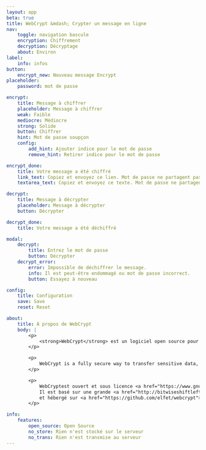 ```yaml
---
layout: app
beta: true
title: WebCrypt &mdash; Crypter un message en ligne
nav:
    toggle: navigation bascule
    encryption: Chiffrement
    decryption: Décryptage
    about: Environ
label:
    info: infos
button:
    encrypt_new: Nouveau message Encrypt
placeholder:
    password: mot de passe

encrypt:
    title: Message à chiffrer
    placeholder: Message à chiffrer
    weak: Faible
    mediocre: Médiocre
    strong: Solide
    button: Chiffrer
    hint: Mot de passe soupçon
    config:
        add_hint: Ajouter indice pour le mot de passe
        remove_hint: Retirer indice pour le mot de passe

encrypt_done:
    title: Votre message a été chiffré
    link_text: Copiez et envoyez ce lien. Mot de passe ne partagent pas le même canal que le lien.
    textarea_text: Copiez et envoyez ce texte. Mot de passe ne partagent pas le même canal que le texte.

decrypt:
    title: Message à décrypter
    placeholder: Message à décrypter
    button: Décrypter

decrypt_done:
    title: Votre message a été déchiffré

modal:
    decrypt:
        title: Entrez le mot de passe
        button: Décrypter
    decrypt_error:
        error: Impossible de déchiffrer le message.
        info: Il est peut-être endommagé ou mot de passe incorrect.
        button: Essayez à nouveau

config:
    title: Configuration
    save: Save
    reset: Reset

about:
    title: À propos de WebCrypt
    body: |
        <p>
            <strong>WebCrypt</strong> est un logiciel open source pour crypter les messages dans le navigateur.
        </p>

        <p>
            WebCrypt is a fully secure way to transfer sensitive data, as no messages are stored on the server and  encryption does not require any data to be transmitted to the server, the whole encryption process is happening in your browser.
        </p>

        <p>
            WebCryptest ouvert et sous licence <a href="https://www.gnu.org/licenses/gpl.html">GNU GPL</a>. 
            Il est basé sur une grande <a href="http://bitwiseshiftleft.github.io/sjcl/">Stanford Javascript Crypto Library</a> 
            et hébergé sur <a href="https://github.com/elfet/webcrypt">GitHub</a> Pages.
        </p>

info:
    features:
        open_source: Open Source
        no_store: Rien n'est stocké sur le serveur
        no_trans: Rien n'est transmise au serveur
---
```

